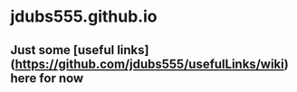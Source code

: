 # jdubs555.github.io

## Just some [useful links] (https://github.com/jdubs555/usefulLinks/wiki) here for now
